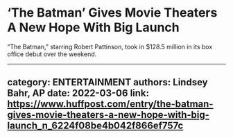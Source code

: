 # ‘The Batman’ Gives Movie Theaters A New Hope With Big Launch

“The Batman,” starring Robert Pattinson, took in $128.5 million in its box office debut over the weekend.

---
category: ENTERTAINMENT
authors: Lindsey Bahr, AP
date: 2022-03-06
link: https://www.huffpost.com/entry/the-batman-gives-movie-theaters-a-new-hope-with-big-launch_n_6224f08be4b042f866ef757c
---
